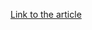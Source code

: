 [Link to the article](https://thehackernews.com/2025/05/china-linked-apts-exploit-sap-cve-2025.html)
